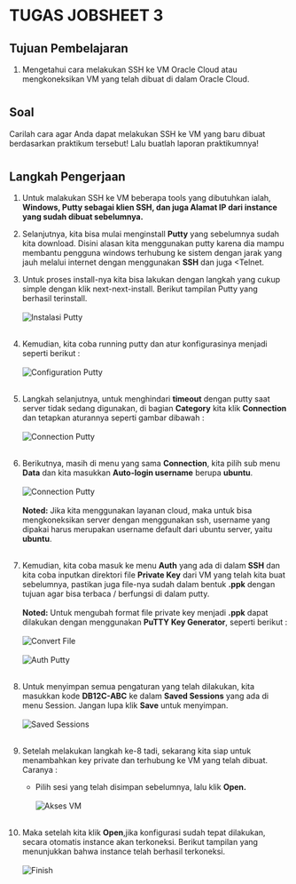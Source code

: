 # TUGAS JOBSHEET 3

## Tujuan Pembelajaran

1. Mengetahui cara melakukan SSH ke VM Oracle Cloud atau mengkoneksikan VM yang telah dibuat di dalam Oracle Cloud.

#

## Soal 
Carilah cara agar Anda dapat melakukan SSH ke VM yang baru dibuat berdasarkan praktikum tersebut!
Lalu buatlah laporan praktikumnya!

#

## Langkah Pengerjaan 
1. Untuk malakukan SSH ke VM beberapa tools yang dibutuhkan ialah, <b> Windows, Putty sebagai klien SSH, dan juga Alamat IP dari instance yang sudah dibuat sebelumnya.</b>

2. Selanjutnya, kita bisa mulai menginstall <b>Putty</b> yang sebelumnya sudah kita download. Disini alasan kita menggunakan putty karena dia mampu membantu pengguna windows terhubung ke sistem dengan jarak yang jauh melalui internet dengan menggunakan <b>SSH</b> dan juga <Telnet</b>.

3. Untuk proses install-nya kita bisa lakukan dengan langkah yang cukup simple dengan klik next-next-install. Berikut tampilan Putty yang berhasil terinstall. <br><br>
![Instalasi Putty](img/install_putty.png) <br><br>

4. Kemudian, kita coba running putty dan atur konfigurasinya menjadi seperti berikut : <br><br>
![Configuration Putty](img/configuration_putty.png) <br><br>

5. Langkah selanjutnya, untuk menghindari <b>timeout</b> dengan putty saat server tidak sedang digunakan, di bagian <b>Category</b> kita klik <b>Connection</b> dan tetapkan aturannya seperti gambar dibawah : <br><br>
![Connection Putty](img/connection_putty.png) <br><br>

6. Berikutnya, masih di menu yang sama <b>Connection</b>, kita pilih sub menu <b>Data</b> dan kita masukkan <b>Auto-login username</b> berupa <b>ubuntu</b>.<br><br>
![Connection Putty](img/data_putty.png) <br><br>
<b>Noted:</b> Jika kita menggunakan layanan cloud, maka untuk bisa mengkoneksikan server dengan menggunakan ssh, username yang dipakai harus merupakan username default dari ubuntu server, yaitu <b>ubuntu</b>. <br><br>

7. Kemudian, kita coba masuk ke menu <b>Auth</b> yang ada di dalam <b>SSH</b> dan kita coba inputkan direktori file <b>Private Key</b> dari VM yang telah kita buat sebelumnya, pastikan juga file-nya sudah dalam bentuk <b>.ppk</b> dengan tujuan agar bisa terbaca / berfungsi di dalam putty. <br><br>
<b>Noted:</b> Untuk mengubah format file private key menjadi <b>.ppk</b> dapat dilakukan dengan menggunakan <b>PuTTY Key Generator</b>, seperti berikut : <br><br>
![Convert File](img/file_ppk.png) <br><br>
![Auth Putty](img/auth_putty.png) <br><br>

8. Untuk menyimpan semua pengaturan yang telah dilakukan, kita masukkan kode <b>DB12C-ABC</b> ke dalam <b>Saved Sessions</b> yang ada di menu Session. Jangan lupa klik <b>Save</b> untuk menyimpan.<br><br>
![Saved Sessions](img/saved_sessions.png) <br><br>

9. Setelah melakukan langkah ke-8 tadi, sekarang kita siap untuk menambahkan key private dan terhubung ke VM yang telah dibuat. Caranya : <br>
     - Pilih sesi yang telah disimpan sebelumnya, lalu klik <b>Open.</b> <br><br>
![Akses VM](img/akses.png) <br><br>

10. Maka setelah kita klik <b>Open</b>,jika konfigurasi sudah tepat dilakukan, secara otomatis instance akan terkoneksi. Berikut tampilan yang menunjukkan bahwa instance telah berhasil terkoneksi. <br><br>
![Finish](img/finish.png) <br><br>
